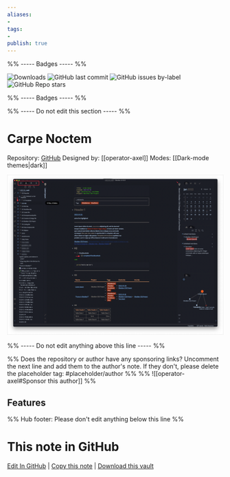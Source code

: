 ```yaml
---
aliases:
- 
tags: 
- 
publish: true
---
```


%% ----- Badges ----- %%

![Downloads](https://img.shields.io/badge/downloads-3108-573E7A?style=for-the-badge&logo=)
![GitHub last commit](https://img.shields.io/github/last-commit/operator-axel/obsdian_theme--Carpe_Noctem?color=573E7A&label=last%20update&logo=github&style=for-the-badge)
![GitHub issues by-label](https://img.shields.io/github/issues/operator-axel/obsdian_theme--Carpe_Noctem/help%20wanted?color=573E7A&logo=github&style=for-the-badge) 
![GitHub Repo stars](https://img.shields.io/github/stars/operator-axel/obsdian_theme--Carpe_Noctem?color=573E7A&logo=github&style=for-the-badge)

%% ----- Badges ----- %%

%% ----- Do not edit this section ----- %%

# Carpe Noctem

Repository: [GitHub](https://github.com/operator-axel/obsdian_theme--Carpe_Noctem)
Designed by: [[operator-axel]]
Modes: [[Dark-mode themes|dark]]



![screenshot](https://github.com/operator-axel/obsdian_theme--Carpe_Noctem/raw/main/screenshot.png)

%% ----- Do not edit anything above this line ----- %% 

%% Does the repository or author have any sponsoring links? Uncomment the next line and add them to the author's note. If they don't, please delete the placeholder tag: #placeholder/author %%
%% ![[operator-axel#Sponsor this author]] %%


## Features



%% Hub footer: Please don't edit anything below this line %%

# This note in GitHub

<span class="git-footer">[Edit In GitHub](https://github.dev/obsidian-community/obsidian-hub/blob/main/02%20-%20Community%20Expansions/02.05%20All%20Community%20Expansions/Themes/Carpe%20Noctem.md "git-hub-edit-note") | [Copy this note](https://raw.githubusercontent.com/obsidian-community/obsidian-hub/main/02%20-%20Community%20Expansions/02.05%20All%20Community%20Expansions/Themes/Carpe%20Noctem.md "git-hub-copy-note") | [Download this vault](https://github.com/obsidian-community/obsidian-hub/archive/refs/heads/main.zip "git-hub-download-vault") </span>

